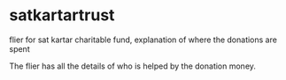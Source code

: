 # satkartartrust
flier for sat kartar charitable fund, explanation of where the donations are spent

The flier has all the details of who is helped by the donation money. 

